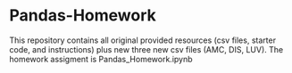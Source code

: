 # Pandas-Homework

This repository contains all original provided resources (csv files, starter code, and instructions) plus new three new csv files (AMC, DIS, LUV).  The homework assigment is Pandas_Homework.ipynb
